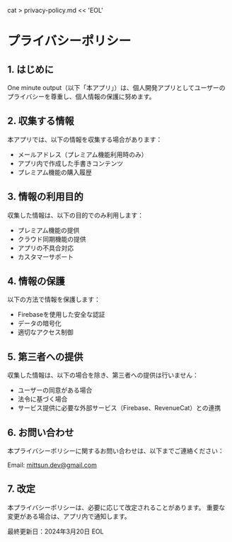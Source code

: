 cat > privacy-policy.md << 'EOL'
# プライバシーポリシー

## 1. はじめに
One minute output（以下「本アプリ」）は、個人開発アプリとしてユーザーのプライバシーを尊重し、個人情報の保護に努めます。

## 2. 収集する情報
本アプリでは、以下の情報を収集する場合があります：

- メールアドレス（プレミアム機能利用時のみ）
- アプリ内で作成した手書きコンテンツ
- プレミアム機能の購入履歴

## 3. 情報の利用目的
収集した情報は、以下の目的でのみ利用します：

- プレミアム機能の提供
- クラウド同期機能の提供
- アプリの不具合対応
- カスタマーサポート

## 4. 情報の保護
以下の方法で情報を保護します：

- Firebaseを使用した安全な認証
- データの暗号化
- 適切なアクセス制御

## 5. 第三者への提供
収集した情報は、以下の場合を除き、第三者への提供は行いません：

- ユーザーの同意がある場合
- 法令に基づく場合
- サービス提供に必要な外部サービス（Firebase、RevenueCat）との連携

## 6. お問い合わせ
本プライバシーポリシーに関するお問い合わせは、以下までご連絡ください：

Email: mittsun.dev@gmail.com

## 7. 改定
本プライバシーポリシーは、必要に応じて改定されることがあります。
重要な変更がある場合は、アプリ内で通知します。

最終更新日：2024年3月20日
EOL
